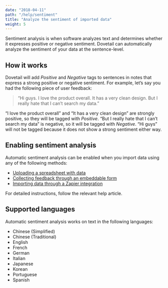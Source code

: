 ```yaml
---
date: "2018-04-11"
path: "/help/sentiment"
title: "Analyze the sentiment of imported data"
weight: 5
---
```


Sentiment analysis is when software analyzes text and determines whether it expresses positive or negative sentiment. Dovetail can automatically analyze the sentiment of your data at the sentence-level.

## How it works

Dovetail will add _Positive_ and _Negative_ tags to sentences in notes that express a strong positive or negative sentiment. For example, let’s say you had the following piece of user feedback:

> “Hi guys. I love the product overall. It has a very clean design. But I really hate that I can’t search my data.”

“I love the product overall” and “It has a very clean design” are strongly positive, so they will be tagged with _Positive_. “But I really hate that I can’t search my data” is negative, so it will be tagged with _Negative_. “Hi guys” will not be tagged because it does not show a strong sentiment either way.

## Enabling sentiment analysis

Automatic sentiment analysis can be enabled when you import data using any of the following methods:

* [Uploading a spreadsheet with data]()
* [Collecting feedback through an embeddable form]()
* [Importing data through a Zapier integration]()

For detailed instructions, follow the relevant help article.

## Supported languages

Automatic sentiment analysis works on text in the following languages:

* Chinese (Simplified)
* Chinese (Traditional)
* English
* French
* German
* Italian
* Japanese
* Korean
* Portuguese
* Spanish
